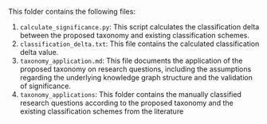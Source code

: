 This folder contains the following files:

1. `calculate_significance.py`: This script calculates the classification delta between the proposed taxonomy and existing classification schemes. 
2. `classification_delta.txt`: This file contains the calculated classification delta value.
5. `taxonomy_application.md`: This file documents the application of the proposed taxonomy on research questions, including the assumptions regarding the underlying knowledge graph structure and the validation of significance.
6. `taxonomy_applications`: This folder contains the manually classified research questions according to the proposed taxonomy and the existing classification schemes from the literature